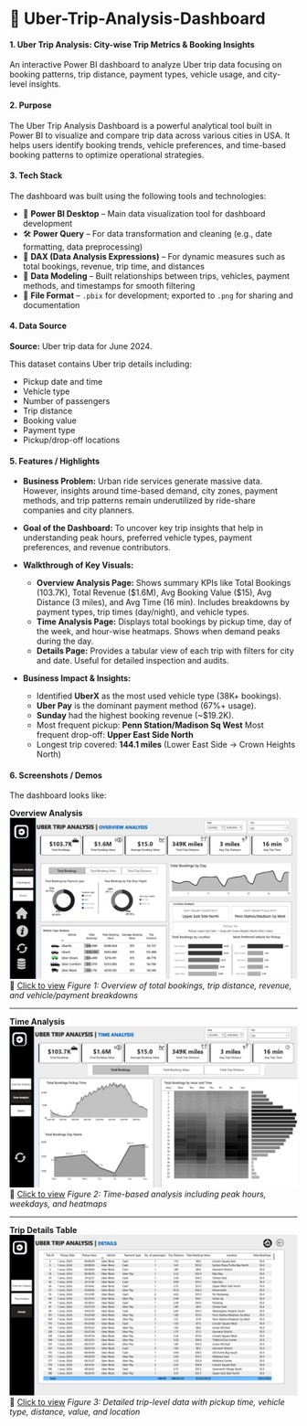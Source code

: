 # 🚖 Uber-Trip-Analysis-Dashboard

#### **1. Uber Trip Analysis: City-wise Trip Metrics & Booking Insights**


An interactive Power BI dashboard to analyze Uber trip data focusing on booking patterns, trip distance, payment types, vehicle usage, and city-level insights.


#### **2. Purpose**

The Uber Trip Analysis Dashboard is a powerful analytical tool built in Power BI to visualize and compare trip data across various cities in USA. It helps users identify booking trends, vehicle preferences, and time-based booking patterns to optimize operational strategies.


#### **3. Tech Stack**

The dashboard was built using the following tools and technologies:

* 🧩 **Power BI Desktop** – Main data visualization tool for dashboard development
* 🛠️ **Power Query** – For data transformation and cleaning (e.g., date formatting, data preprocessing)
* 🧠 **DAX (Data Analysis Expressions)** – For dynamic measures such as total bookings, revenue, trip time, and distances
* 🔗 **Data Modeling** – Built relationships between trips, vehicles, payment methods, and timestamps for smooth filtering
* 💾 **File Format** – `.pbix` for development; exported to `.png` for sharing and documentation


#### **4. Data Source**

**Source:** Uber trip data for June 2024.

This dataset contains Uber trip details including:

* Pickup date and time
* Vehicle type
* Number of passengers
* Trip distance
* Booking value
* Payment type
* Pickup/drop-off locations


#### **5. Features / Highlights**

* **Business Problem:**
  Urban ride services generate massive data. However, insights around time-based demand, city zones, payment methods, and trip patterns remain underutilized by ride-share companies and city planners.

* **Goal of the Dashboard:**
  To uncover key trip insights that help in understanding peak hours, preferred vehicle types, payment preferences, and revenue contributors.

* **Walkthrough of Key Visuals:**

  * **Overview Analysis Page:** Shows summary KPIs like Total Bookings (103.7K), Total Revenue (\$1.6M), Avg Booking Value (\$15), Avg Distance (3 miles), and Avg Time (16 min). Includes breakdowns by payment types, trip times (day/night), and vehicle types.
  * **Time Analysis Page:** Displays total bookings by pickup time, day of the week, and hour-wise heatmaps. Shows when demand peaks during the day.
  * **Details Page:** Provides a tabular view of each trip with filters for city and date. Useful for detailed inspection and audits.

* **Business Impact & Insights:**

  * Identified **UberX** as the most used vehicle type (38K+ bookings).
  * **Uber Pay** is the dominant payment method (67%+ usage).
  * **Sunday** had the highest booking revenue (\~\$19.2K).
  * Most frequent pickup: **Penn Station/Madison Sq West**
    Most frequent drop-off: **Upper East Side North**
  * Longest trip covered: **144.1 miles** (Lower East Side → Crown Heights North)


#### **6. Screenshots / Demos**

The dashboard looks like:

**Overview Analysis**
![Overview Analysis](https://raw.githubusercontent.com/Shivanshi-Prashar/Uber-Trip-Analysis-Dashboard/main/Snapshot-%20Overview%20Analysis.png)
🔗 [Click to view](https://raw.githubusercontent.com/Shivanshi-Prashar/Uber-Trip-Analysis-Dashboard/main/Snapshot-%20Overview%20Analysis.png)
*Figure 1: Overview of total bookings, trip distance, revenue, and vehicle/payment breakdowns*

---

**Time Analysis**
![Time Analysis](https://raw.githubusercontent.com/Shivanshi-Prashar/Uber-Trip-Analysis-Dashboard/main/Snapshot-%20Time%20Analysis.png)
🔗 [Click to view](https://raw.githubusercontent.com/Shivanshi-Prashar/Uber-Trip-Analysis-Dashboard/main/Snapshot-%20Time%20Analysis.png)
*Figure 2: Time-based analysis including peak hours, weekdays, and heatmaps*

---

**Trip Details Table**
![Trip Details](https://raw.githubusercontent.com/Shivanshi-Prashar/Uber-Trip-Analysis-Dashboard/main/Snapshot-%20Details.png)
🔗 [Click to view](https://raw.githubusercontent.com/Shivanshi-Prashar/Uber-Trip-Analysis-Dashboard/main/Snapshot-%20Details.png)
*Figure 3: Detailed trip-level data with pickup time, vehicle type, distance, value, and location*








